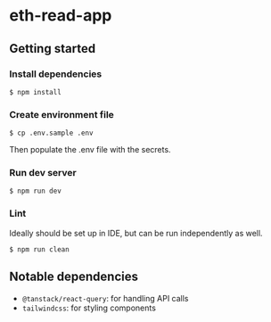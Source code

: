 # eth-read-app

## Getting started

### Install dependencies

```shell
$ npm install
```

### Create environment file

```shell
$ cp .env.sample .env
```

Then populate the .env file with the secrets.

### Run dev server

```shell
$ npm run dev
```

### Lint

Ideally should be set up in IDE, but can be run independently as well.

```shell
$ npm run clean
```

## Notable dependencies

- `@tanstack/react-query`: for handling API calls
- `tailwindcss`: for styling components

